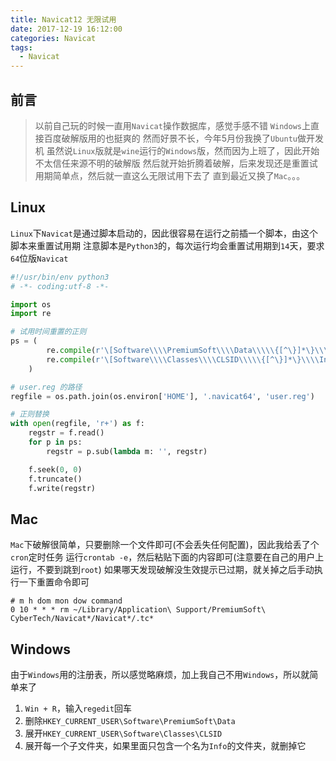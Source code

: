 ```yaml
---
title: Navicat12 无限试用
date: 2017-12-19 16:12:00
categories: Navicat
tags:
  - Navicat
---
```

## 前言
> 以前自己玩的时候一直用`Navicat`操作数据库，感觉手感不错
> `Windows`上直接百度破解版用的也挺爽的
> 然而好景不长，今年5月份我换了`Ubuntu`做开发机
> 虽然说`Linux`版就是`wine`运行的`Windows`版，然而因为上班了，因此开始不太信任来源不明的破解版
> 然后就开始折腾着破解，后来发现还是重置试用期简单点，然后就一直这么无限试用下去了
> 直到最近又换了`Mac`。。。

<!-- more -->
## Linux
`Linux`下`Navicat`是通过脚本启动的，因此很容易在运行之前插一个脚本，由这个脚本来重置试用期
注意脚本是`Python3`的，每次运行均会重置试用期到`14`天，要求`64`位版`Navicat`

```python
#!/usr/bin/env python3
# -*- coding:utf-8 -*-

import os
import re

# 试用时间重置的正则
ps = (
        re.compile(r'\[Software\\\\PremiumSoft\\\\Data\\\\\{[^\}]*\}\\\\Info\].*?\n[^\[]*'),
        re.compile(r'\[Software\\\\Classes\\\\CLSID\\\\\{[^\}]*\}\\\\Info\].*?\n[^\[]*')
    )

# user.reg 的路径
regfile = os.path.join(os.environ['HOME'], '.navicat64', 'user.reg')

# 正则替换
with open(regfile, 'r+') as f:
    regstr = f.read()
    for p in ps:
        regstr = p.sub(lambda m: '', regstr)

    f.seek(0, 0)
    f.truncate()
    f.write(regstr)

```

## Mac
`Mac`下破解很简单，只要删除一个文件即可(不会丢失任何配置)，因此我给丢了个`cron`定时任务
运行`crontab -e`，然后粘贴下面的内容即可(注意要在自己的用户上运行，不要到跳到`root`)
如果哪天发现破解没生效提示已过期，就关掉之后手动执行一下重置命令即可

```cron
# m h dom mon dow command
0 10 * * * rm ~/Library/Application\ Support/PremiumSoft\ CyberTech/Navicat*/Navicat*/.tc*
```

## Windows
由于`Windows`用的注册表，所以感觉略麻烦，加上我自己不用`Windows`，所以就简单来了

1. `Win + R`，输入`regedit`回车
2. 删除`HKEY_CURRENT_USER\Software\PremiumSoft\Data`
3. 展开`HKEY_CURRENT_USER\Software\Classes\CLSID`
4. 展开每一个子文件夹，如果里面只包含一个名为`Info`的文件夹，就删掉它
